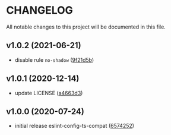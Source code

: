 # CHANGELOG

All notable changes to this project will be documented in this file.

## v1.0.2 (2021-06-21)

- disable rule `no-shadow` ([9f21d5b](https://github.com/sibiraj-s/eslint-config-ts-compat/commit/9f21d5b))

## v1.0.1 (2020-12-14)

- update LICENSE ([a4663d3](https://github.com/sibiraj-s/eslint-config-ts-compat/commit/a4663d3))

## v1.0.0 (2020-07-24)

- initial release eslint-config-ts-compat ([6574252](https://github.com/sibiraj-s/eslint-config-ts-compat/commit/6574252))
